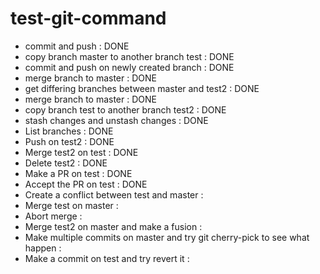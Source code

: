 # test-git-command

- commit and push : DONE
- copy branch master to another branch test : DONE
- commit and push on newly created branch : DONE
- merge branch to master : DONE
- get differing branches between master and test2 : DONE
- merge branch to master : DONE
- copy branch test to another branch test2 : DONE
- stash changes and unstash changes : DONE
- List branches : DONE
- Push on test2 : DONE
- Merge test2 on test : DONE
- Delete test2 : DONE
- Make a PR on test : DONE
- Accept the PR on test : DONE
- Create a conflict between test and master :
- Merge test on master :
- Abort merge :
- Merge test2 on master and make a fusion :
- Make multiple commits on master and try git cherry-pick to see what happen :
- Make a commit on test and try revert it :
